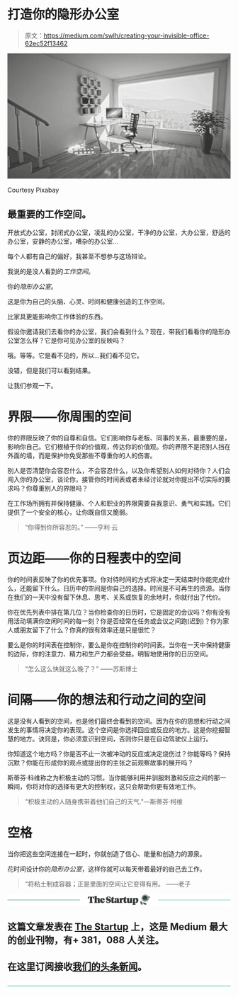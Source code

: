 # 打造你的隐形办公室

> 原文：<https://medium.com/swlh/creating-your-invisible-office-62ec52f13462>

![](img/49c26b61414c6b609360582d6743571e.png)

Courtesy Pixabay

## 最重要的工作空间。

开放式办公室，封闭式办公室，凌乱的办公室，干净的办公室，大办公室，舒适的办公室，安静的办公室，嘈杂的办公室…

每个人都有自己的偏好，我甚至不想参与这场辩论。

我说的是没人看到的*工作空间*。

你的*隐形办公室*。

这是你为自己的头脑、心灵、时间和健康创造的工作空间。

比家具更能影响你工作体验的东西。

假设你邀请我们去看你的办公室，我们会看到什么？现在，带我们看看你的隐形办公室怎么样？它是你可见办公室的反映吗？

哦。等等。它是看不见的，所以…我们看不见它。

没错，但是我们可以看到结果。

让我们参观一下。

# **界限——你周围的空间**

你的界限反映了你的自尊和自信。它们影响你与老板、同事的关系，最重要的是，影响你自己。它们根植于你的价值观，传达你的价值观。你的界限不是把别人挡在外面的墙，而是保护你免受那些不尊重你的人的伤害。

别人是否清楚你会容忍什么，不会容忍什么，以及你希望别人如何对待你？人们会闯入你的办公室，谈论你，接管你的时间表或者未经讨论就对你提出不切实际的要求吗？你尊重别人的界限吗？

在工作场所拥有并保持健康、个人和职业的界限需要自我意识、勇气和实践。它们提供了一个安全的核心，让你既自信又脆弱。

> “你得到你所容忍的。”
> ——亨利·云

# **页边距——你的日程表中的空间**

你的时间表反映了你的优先事项。你对待时间的方式将决定一天结束时你能完成什么，还能留下什么。日历中的空间是你自己的选择。时间是不可再生的资源。当你在我们的一天中没有留下休息、思考、关系或恢复的余地时，你就付出了代价。

你在优先列表中排在第几位？当你检查你的日历时，它是固定的会议吗？你有没有用活动填满你空闲时间的每一刻？你是否经常在任务或会议之间跑(迟到)？你为家人或朋友留下了什么？你真的很有效率还是只是很忙？

要么是你的时间表在控制你，要么是你在控制你的时间表。当你在一天中保持健康的边际，你的注意力、精力和生产力都会受益。明智地使用你的日历空间。

> “怎么这么快就这么晚了？”
> ――苏斯博士

# **间隔——你的想法和行动之间的空间**

这是没有人看到的空间，也是他们最终会看到的空间。因为在你的思想和行动之间发生的事情将决定你的表现。这个空间是你选择回应或反应的地方。这是你挖掘智慧的地方。诀窍是，你必须意识到空间，否则你只是在自动驾驶仪上运行。

你知道这个地方吗？你是否不止一次被冲动的反应或决定烧伤过？你能等吗？保持沉默？你能在形成你的观点或提出你的主张之前观察故事的展开吗？

斯蒂芬·科维称之为积极主动的习惯。当你能够利用并驯服刺激和反应之间的那一瞬间，你将对你的选择有更大的控制权，这只会帮助你更有效地工作。

> "积极主动的人随身携带着他们自己的天气."—斯蒂芬·柯维

# **空格**

当你把这些空间连接在一起时，你就创造了信心、能量和创造力的源泉。

花时间设计你的*隐形办公室*，这样你就可以每天带着最好的自己去工作。

> “将粘土制成容器；正是里面的空间让它变得有用。
> ――老子

[![](img/308a8d84fb9b2fab43d66c117fcc4bb4.png)](https://medium.com/swlh)

## 这篇文章发表在 [The Startup](https://medium.com/swlh) 上，这是 Medium 最大的创业刊物，有+ 381，088 人关注。

## 在这里订阅接收[我们的头条新闻](http://growthsupply.com/the-startup-newsletter/)。

[![](img/b0164736ea17a63403e660de5dedf91a.png)](https://medium.com/swlh)